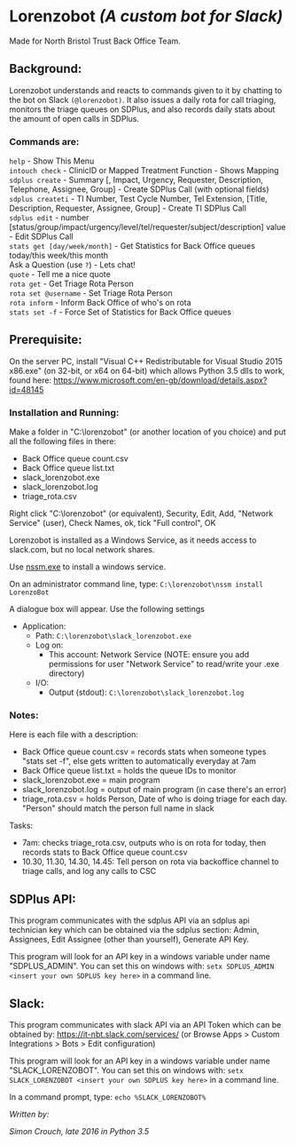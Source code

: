 # Lorenzobot _(A custom bot for Slack)_
Made for North Bristol Trust Back Office Team.

## Background:
Lorenzobot understands and reacts to commands given to it by chatting to the bot on Slack `(@lorenzobot)`. It also issues a daily rota for call triaging, monitors the triage queues on SDPlus, and also records daily stats about the amount of open calls in SDPlus.

### Commands are:

`help` - Show This Menu  
`intouch check` - ClinicID or Mapped Treatment Function - Shows Mapping  
`sdplus create` - Summary [, Impact, Urgency, Requester, Description, Telephone, Assignee, Group] - Create SDPlus Call (with optional fields)  
`sdplus createti` -  TI Number, Test Cycle Number, Tel Extension, [Title, Description, Requester, Assignee, Group] - Create TI SDPlus Call  
`sdplus edit` - number [status/group/impact/urgency/level/tel/requester/subject/description] value - Edit SDPlus Call  
`stats get [day/week/month]` - Get Statistics for Back Office queues today/this week/this month  
Ask a Question (use `?`) - Lets chat!  
`quote` - Tell me a nice quote  
`rota get` - Get Triage Rota Person  
`rota set @username` - Set Triage Rota Person  
`rota inform` - Inform Back Office of who's on rota  
`stats set -f` - Force Set of Statistics for Back Office queues  

## Prerequisite:
On the server PC, install "Visual C++ Redistributable for Visual Studio 2015 x86.exe" (on 32-bit, or x64 on 64-bit) which allows Python 3.5 dlls to work, found here:
https://www.microsoft.com/en-gb/download/details.aspx?id=48145

### Installation and Running:
Make a folder in "C:\lorenzobot" (or another location of you choice) and put all the following files in there:
- Back Office queue count.csv
- Back Office queue list.txt
- slack_lorenzobot.exe
- slack_lorenzobot.log
- triage_rota.csv

Right click "C:\lorenzobot" (or equivalent), Security, Edit, Add, "Network Service" (user), Check Names, ok, tick "Full control", OK

Lorenzobot is installed as a Windows Service, as it needs access to slack.com, but no local network shares.

Use [nssm.exe](https://nssm.cc) to install a windows service.

On an administrator command line, type:
`C:\lorenzobot\nssm install LorenzoBot`

A dialogue box will appear. Use the following settings
- Application:
  - Path: `C:\lorenzobot\slack_lorenzobot.exe`
  - Log on:
    - This account: Network Service (NOTE: ensure you add permissions for user "Network Service" to read/write your .exe directory)
  - I/O:
    - Output (stdout): `C:\lorenzobot\slack_lorenzobot.log`

### Notes:
Here is each file with a description:
- Back Office queue count.csv = records stats when someone types "stats set -f", else gets written to automatically everyday at 7am
- Back Office queue list.txt = holds the queue IDs to monitor
- slack_lorenzobot.exe = main program
- slack_lorenzobot.log = output of main program (in case there's an error)
- triage_rota.csv = holds Person, Date of who is doing triage for each day. "Person" should match the person full name in slack

Tasks:
- 7am: checks triage_rota.csv, outputs who is on rota for today, then records stats to Back Office queue count.csv
- 10.30, 11.30, 14.30, 14.45: Tell person on rota via backoffice channel to triage calls, and log any calls to CSC

## SDPlus API:
This program communicates with the sdplus API via an sdplus api technician key which can be obtained via the sdplus section: Admin, Assignees, Edit Assignee (other than yourself), Generate API Key.

This program will look for an API key in a windows variable under name "SDPLUS_ADMIN". You can set this on windows with:
`setx SDPLUS_ADMIN <insert your own SDPLUS key here>`
in a command line.

## Slack:
This program communicates with slack API via an API Token which can be obtained by: https://it-nbt.slack.com/services/ (or Browse Apps  > Custom Integrations  > Bots  > Edit configuration)

This program will look for an API key in a windows variable under name "SLACK_LORENZOBOT". You can set this on windows with:
`setx SLACK_LORENZOBOT <insert your own SDPLUS key here>`
in a command line.

In a command prompt, type:
`echo %SLACK_LORENZOBOT%`


_Written by:_

_Simon Crouch, late 2016 in Python 3.5_